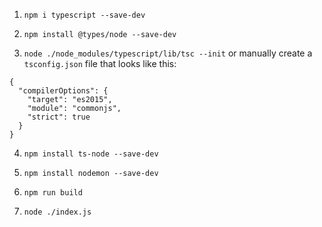 
1. `npm i typescript --save-dev`

2. `npm install @types/node --save-dev`

3. `node ./node_modules/typescript/lib/tsc --init` or manually create a `tsconfig.json` file that looks like this:
```
{
  "compilerOptions": {
    "target": "es2015",
    "module": "commonjs",
    "strict": true
  }
}
```

4. `npm install ts-node --save-dev`

5. `npm install nodemon --save-dev`


6. `npm run build`

7. `node ./index.js`
